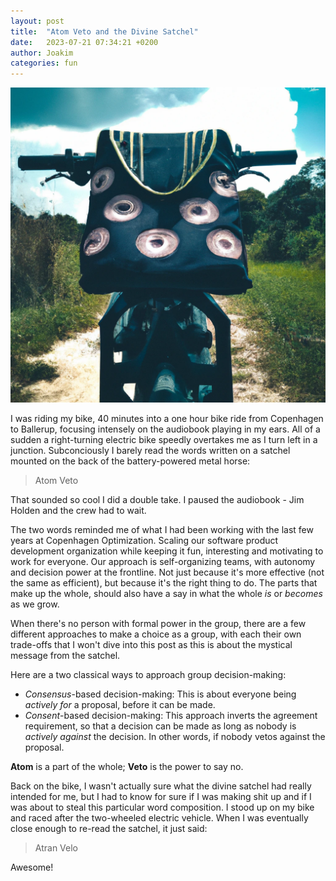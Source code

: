 ```yaml
---
layout: post
title:  "Atom Veto and the Divine Satchel"
date:   2023-07-21 07:34:21 +0200
author: Joakim
categories: fun
---
```


![The Divine Satchel by DALL-E](/assets/divine-satchel.webp)

I was riding my bike, 40 minutes into a one hour bike ride from Copenhagen to Ballerup, focusing intensely on the audiobook playing in my ears. All of a sudden a right-turning electric bike speedly overtakes me as I turn left in a junction. Subconciously I barely read the words written on a satchel mounted on the back of the battery-powered metal horse:

> Atom Veto

That sounded so cool I did a double take. I paused the audiobook - Jim Holden and the crew had to wait. 

The two words reminded me of what I had been working with the last few years at Copenhagen Optimization. Scaling our software product development organization while keeping it fun, interesting and motivating to work for everyone. Our approach is self-organizing teams, with autonomy and decision power at the frontline. Not just because it's more effective (not the same as efficient), but because it's the right thing to do. The parts that make up the whole, should also have a say in what the whole _is_ or _becomes_ as we grow.

When there's no person with formal power in the group, there are a few different approaches to make a choice as a group, with each their own trade-offs that I won't dive into this post as this is about the mystical message from the satchel.

Here are a two classical ways to approach group decision-making:

- _Consensus_-based decision-making: This is about everyone being _actively for_ a proposal, before it can be made.
- _Consent_-based decision-making: This approach inverts the agreement requirement, so that a decision can be made as long as nobody is _actively against_ the decision. In other words, if nobody vetos against the proposal.

**Atom** is a part of the whole; **Veto** is the power to say no.

Back on the bike, I wasn't actually sure what the divine satchel had really intended for me, but I had to know for sure if I was making shit up and if I was about to steal this particular word composition. I stood up on my bike and raced after the two-wheeled electric vehicle. When I was eventually close enough to re-read the satchel, it just said:

> Atran Velo

Awesome!
